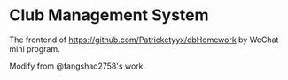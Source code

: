 # Club Management System
The frontend of https://github.com/Patrickctyyx/dbHomework by WeChat mini program. 

Modify from @fangshao2758's work.
